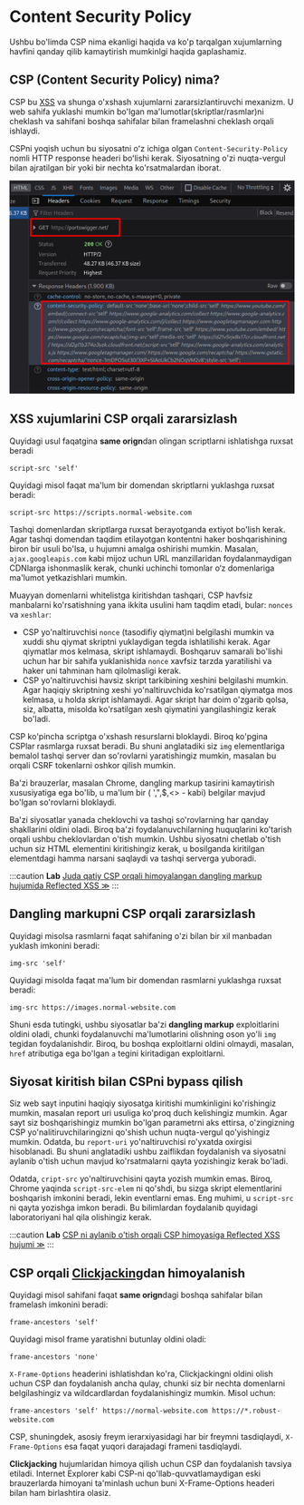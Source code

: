 # Content Security Policy

Ushbu bo'limda CSP nima ekanligi haqida va ko'p tarqalgan xujumlarning havfini qanday qilib kamaytirish mumkinlgi haqida gaplashamiz.

## CSP (Content Security Policy) nima? <a href="#csp-content-security-policy-nima" id="csp-content-security-policy-nima"></a>

CSP bu [XSS](./) va shunga o'xshash xujumlarni zararsizlantiruvchi mexanizm. U web sahifa yuklashi mumkin bo'lgan ma'lumotlar(skriptlar/rasmlar)ni  cheklash va sahifani boshqa sahifalar bilan framelashni cheklash orqali ishlaydi.

CSPni yoqish uchun bu siyosatni oʻz ichiga olgan `Content-Security-Policy` nomli HTTP  response headeri boʻlishi kerak. Siyosatning o'zi nuqta-vergul bilan ajratilgan bir yoki bir nechta ko'rsatmalardan iborat.

![](../.gitbook/assets/image%20%2824%29.png)

## XSS xujumlarini CSP orqali zararsizlash <a href="#xss-xujumlariga-csp-orqali-yumshatish" id="xss-xujumlariga-csp-orqali-yumshatish"></a>

Quyidagi usul faqatgina **same orign**dan olingan scriptlarni ishlatishga ruxsat beradi

```http
script-src 'self'
```

Quyidagi misol faqat ma'lum bir domendan skriptlarni yuklashga ruxsat beradi:

```http
script-src https://scripts.normal-website.com
```

Tashqi domenlardan skriptlarga ruxsat berayotganda extiyot bo'lish kerak. Agar tashqi domendan taqdim etilayotgan kontentni haker boshqarishining biron bir usuli bo'lsa, u hujumni amalga oshirishi mumkin. Masalan, `ajax.googleapis.com` kabi mijoz uchun URL manzillaridan foydalanmaydigan CDNlarga ishonmaslik kerak, chunki uchinchi tomonlar o‘z domenlariga ma'lumot yetkazishlari mumkin.

Muayyan domenlarni whitelistga kiritishdan tashqari, CSP havfsiz manbalarni ko'rsatishning yana ikkita usulini ham taqdim etadi, bular: `nonces` va `xeshlar`:

* CSP yo'naltiruvchisi `nonce` (tasodifiy qiymat)ni belgilashi mumkin va xuddi shu qiymat skriptni yuklaydigan tegda ishlatilishi kerak. Agar qiymatlar mos kelmasa, skript ishlamaydi. Boshqaruv samarali bo'lishi uchun har bir sahifa yuklanishida `nonce` xavfsiz tarzda yaratilishi va haker uni tahminan ham qilolmasligi kerak.
* CSP yo'naltiruvchisi havsiz skript tarkibining xeshini belgilashi mumkin. Agar haqiqiy skriptning xeshi yo'naltiruvchida ko'rsatilgan qiymatga mos kelmasa, u holda skript ishlamaydi. Agar skript har doim o'zgarib qolsa, siz, albatta, misolda ko'rsatilgan xesh qiymatini yangilashingiz kerak bo'ladi.

CSP ko'pincha scriptga o'xshash resurslarni bloklaydi. Biroq ko'pgina CSPlar rasmlarga ruxsat beradi. Bu shuni anglatadiki siz `img` elementlariga bemalol tashqi server dan so'rovlarni yaratishingiz mumkin, masalan bu orqali CSRF tokenlarni oshkor qilish mumkin.

Ba'zi brauzerlar, masalan Chrome, dangling markup tasirini kamaytirish xususiyatiga ega bo'lib, u ma'lum bir ( ',",$,&#x3C;> -  kabi) belgilar mavjud bo'lgan so'rovlarni bloklaydi.

Ba'zi siyosatlar yanada cheklovchi va tashqi so'rovlarning har qanday shakllarini oldini oladi. Biroq ba'zi foydalanuvchilarning huquqlarini ko'tarish orqali ushbu cheklovlardan o'tish mumkin. Ushbu siyosatni chetlab o'tish uchun siz HTML elementini kiritishingiz kerak, u bosilganda kiritilgan elementdagi hamma narsani saqlaydi va tashqi serverga yuboradi.

:::caution **Lab**
 [Juda qatiy CSP orqali himoyalangan dangling markup hujumida Reflected XSS ≫](https://portswigger.net/web-security/cross-site-scripting/content-security-policy/lab-very-strict-csp-with-dangling-markup-attack)
:::

## Dangling markupni CSP orqali zararsizlash <a href="#dangling-markup-ni-csp-orqali-yumshatish" id="dangling-markup-ni-csp-orqali-yumshatish"></a>

Quyidagi misolsa rasmlarni faqat sahifaning o'zi bilan bir xil manbadan yuklash imkonini beradi:

```
img-src 'self'
```

Quyidagi misolda faqat ma'lum bir domendan rasmlarni yuklashga ruxsat beradi:

```
img-src https://images.normal-website.com
```

Shuni esda tutingki, ushbu siyosatlar ba'zi **dangling markup** exploitlarini oldini oladi, chunki foydalanuvchi ma'lumotlarini olishning oson yo'li `img` tegidan foydalanishdir. Biroq, bu boshqa exploitlarni oldini olmaydi, masalan, `href` atributiga ega bo'lgan `a` tegini kiritadigan exploitlarni.

## Siyosat kiritish bilan CSPni bypass qilish <a href="#siyosat-kiritish-bilan-cspni-chetlab-otish" id="siyosat-kiritish-bilan-cspni-chetlab-otish"></a>

Siz web sayt inputini haqiqiy siyosatga kiritishi mumkinligini ko'rishingiz mumkin, masalan report uri usuliga ko'proq duch kelishingiz mumkin. Agar sayt siz boshqarishingiz mumkin bo'lgan parametrni aks ettirsa, o'zingizning CSP yo'nalitiruvchilaringizni qo'shish uchun nuqta-vergul qo'yishingiz mumkin. Odatda, bu `report-uri` yo'naltiruvchisi ro'yxatda oxirgisi hisoblanadi. Bu shuni anglatadiki ushbu zaiflikdan foydalanish va siyosatni aylanib o'tish uchun mavjud ko'rsatmalarni qayta yozishingiz kerak bo'ladi.

Odatda, `cript-src` yo'naltiruvchisini qayta yozish mumkin emas. Biroq, Chrome yaqinda `script-src-elem` ni qo'shdi, bu sizga skript elementlarini boshqarish imkonini beradi, lekin eventlarni emas. Eng muhimi, u `script-src` ni qayta yozishga imkon beradi. Bu bilimlardan foydalanib quyidagi laboratoriyani hal qila olishingiz kerak.

:::caution **Lab**
 [CSP ni aylanib o'tish orqali CSP himoyasiga Reflected XSS hujumi ≫](https://portswigger.net/web-security/cross-site-scripting/content-security-policy/lab-csp-bypass)
:::

## CSP orqali [Clickjacking](../clickjacking)dan himoyalanish <a href="#csp-orqali-clickjacking-dan-himoya" id="csp-orqali-clickjacking-dan-himoya"></a>

Quyidagi misol sahifani faqat **same orign**dagi boshqa sahifalar bilan framelash imkonini beradi:

```
frame-ancestors 'self'
```

Quyidagi misol frame yaratishni butunlay oldini oladi:

```
frame-ancestors 'none'
```

`X-Frame-Options` headerini ishlatishdan ko'ra, Clickjackingni oldini olish uchun CSP dan foydalanish ancha qulay, chunki siz bir nechta domenlarni belgilashingiz va wildcardlardan foydalanishingiz mumkin. Misol uchun:

```http
frame-ancestors 'self' https://normal-website.com https://*.robust-website.com
```

CSP, shuningdek, asosiy freym ierarxiyasidagi har bir freymni tasdiqlaydi, `X-Frame-Options` esa faqat yuqori darajadagi frameni tasdiqlaydi.

**Clickjacking** hujumlaridan himoya qilish uchun CSP dan foydalanish tavsiya etiladi. Internet Explorer kabi CSP-ni qo'llab-quvvatlamaydigan eski brauzerlarda himoyani ta'minlash uchun buni X-Frame-Options headeri bilan ham birlashtira olasiz.
